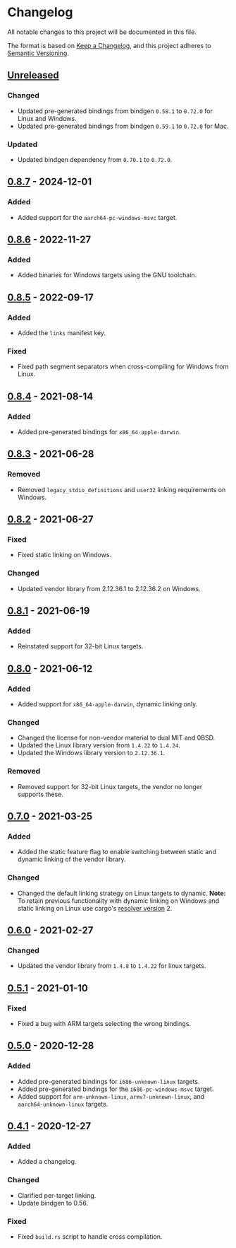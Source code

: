 # Changelog

All notable changes to this project will be documented in this file.

The format is based on [Keep a Changelog](https://keepachangelog.com/en/1.0.0/),
and this project adheres to [Semantic Versioning](https://semver.org/spec/v2.0.0.html).

## [Unreleased]

### Changed

- Updated pre-generated bindings from bindgen `0.58.1` to `0.72.0` for Linux and Windows.
- Updated pre-generated bindings from bindgen `0.59.1` to `0.72.0` for Mac.

### Updated

- Updated bindgen dependency from `0.70.1` to `0.72.0`.

## [0.8.7] - 2024-12-01

### Added

- Added support for the `aarch64-pc-windows-msvc` target.

## [0.8.6] - 2022-11-27

### Added

- Added binaries for Windows targets using the GNU toolchain.

## [0.8.5] - 2022-09-17

### Added

- Added the `links` manifest key.

### Fixed

- Fixed path segment separators when cross-compiling for Windows from Linux.

## [0.8.4] - 2021-08-14

### Added

- Added pre-generated bindings for `x86_64-apple-darwin`.

## [0.8.3] - 2021-06-28

### Removed

- Removed `legacy_stdio_definitions` and `user32` linking requirements on
  Windows.

## [0.8.2] - 2021-06-27

### Fixed

- Fixed static linking on Windows.

### Changed

- Updated vendor library from 2.12.36.1 to 2.12.36.2 on Windows.

## [0.8.1] - 2021-06-19

### Added

- Reinstated support for 32-bit Linux targets.

## [0.8.0] - 2021-06-12

### Added

- Added support for `x86_64-apple-darwin`, dynamic linking only.

### Changed

- Changed the license for non-vendor material to dual MIT and 0BSD.
- Updated the Linux library version from `1.4.22` to `1.4.24`.
- Updated the Windows library version to `2.12.36.1`.

### Removed

- Removed support for 32-bit Linux targets, the vendor no longer supports these.

## [0.7.0] - 2021-03-25

### Added

- Added the static feature flag to enable switching between static and dynamic
  linking of the vendor library.

### Changed

- Changed the default linking strategy on Linux targets to dynamic.
  **Note:** To retain previous functionality with dynamic linking on Windows and
  static linking on Linux use cargo's [resolver version] 2.

## [0.6.0] - 2021-02-27

### Changed

- Updated the vendor library from `1.4.8` to `1.4.22` for linux targets.

## [0.5.1] - 2021-01-10

### Fixed

- Fixed a bug with ARM targets selecting the wrong bindings.

## [0.5.0] - 2020-12-28

### Added

- Added pre-generated bindings for `i686-unknown-linux` targets.
- Added pre-generated bindings for the `i686-pc-windows-msvc` target.
- Added support for `arm-unknown-linux`, `armv7-unknown-linux`, and `aarch64-unknown-linux` targets.

## [0.4.1] - 2020-12-27

### Added

- Added a changelog.

### Changed

- Clarified per-target linking.
- Update bindgen to 0.56.

### Fixed

- Fixed `build.rs` script to handle cross compilation.

[Unreleased]: https://github.com/ftdi-rs/libftd2xx-ffi/compare/0.8.7...HEAD
[0.8.7]: https://github.com/ftdi-rs/libftd2xx-ffi/compare/0.8.6...0.8.7
[0.8.6]: https://github.com/ftdi-rs/libftd2xx-ffi/compare/0.8.5...0.8.6
[0.8.5]: https://github.com/ftdi-rs/libftd2xx-ffi/compare/0.8.4...0.8.5
[0.8.4]: https://github.com/ftdi-rs/libftd2xx-ffi/compare/0.8.3...0.8.4
[0.8.3]: https://github.com/ftdi-rs/libftd2xx-ffi/compare/0.8.2...0.8.3
[0.8.2]: https://github.com/ftdi-rs/libftd2xx-ffi/compare/0.8.1...0.8.2
[0.8.1]: https://github.com/ftdi-rs/libftd2xx-ffi/compare/0.8.0...0.8.1
[0.8.0]: https://github.com/ftdi-rs/libftd2xx-ffi/compare/0.7.0...0.8.0
[0.7.0]: https://github.com/ftdi-rs/libftd2xx-ffi/compare/0.6.0...0.7.0
[0.6.0]: https://github.com/ftdi-rs/libftd2xx-ffi/compare/0.5.1...0.6.0
[0.5.1]: https://github.com/ftdi-rs/libftd2xx-ffi/compare/0.5.0...0.5.1
[0.5.0]: https://github.com/ftdi-rs/libftd2xx-ffi/compare/0.4.1...0.5.0
[0.4.1]: https://github.com/ftdi-rs/libftd2xx-ffi/compare/0.4.0...0.4.1
[resolver version]: https://doc.rust-lang.org/cargo/reference/resolver.html#resolver-versions

